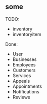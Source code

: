 ## some

TODO:
- inventory
- inventoryitem


Done:
- User
- Businesses
- Employees
- Customers
- Services
- Appeals
- Appointments
- Notifications
- Reviews
